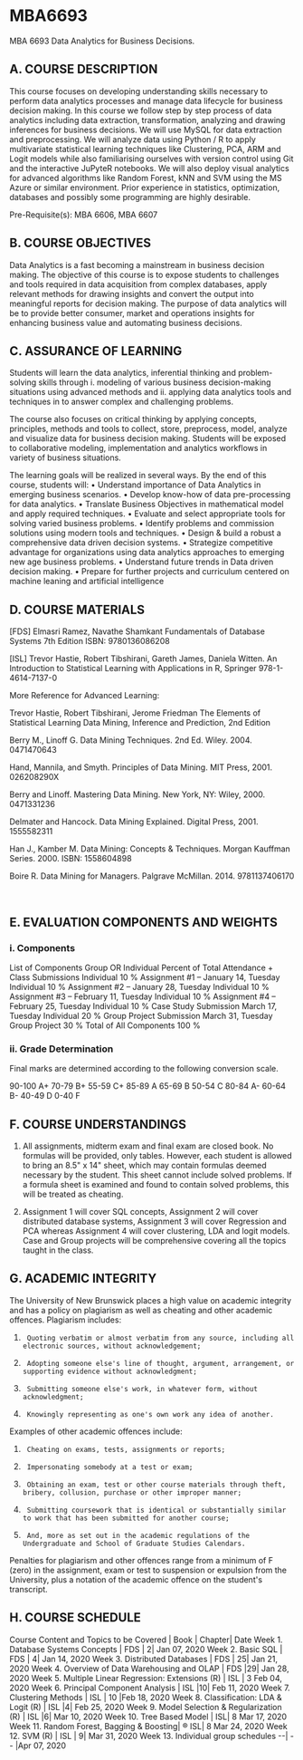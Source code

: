 # MBA6693
MBA 6693 Data Analytics for Business Decisions.

## A.	COURSE DESCRIPTION

This course focuses on developing understanding skills necessary to perform data analytics processes and manage data lifecycle for business decision making. In this course we follow step by step process of data analytics including data extraction, transformation, analyzing and drawing inferences for business decisions. We will use MySQL for data extraction and preprocessing. We will analyze data using Python / R to apply multivariate statistical learning techniques like Clustering, PCA, ARM and Logit models while also familiarising ourselves with version control using Git and the interactive JuPyteR notebooks. We will also deploy visual analytics for advanced algorithms like Random Forest, kNN and SVM using the MS Azure or similar environment. Prior experience in statistics, optimization, databases and possibly some programming are highly desirable. 

Pre-Requisite(s):	MBA 6606, MBA 6607

## B.	COURSE OBJECTIVES

Data Analytics is a fast becoming a mainstream in business decision making. The objective of this course is to expose students to challenges and tools required in data acquisition from complex databases, apply relevant methods for drawing insights and convert the output into meaningful reports for decision making. The purpose of data analytics will be to provide better consumer, market and operations insights for enhancing business value and automating business decisions. 

## C.	ASSURANCE OF LEARNING

Students will learn the data analytics, inferential thinking and problem-solving skills through 
i.	modeling of various business decision-making situations using advanced methods and
ii.	applying data analytics tools and techniques in to answer complex and challenging problems.

The course also focuses on critical thinking by applying concepts, principles, methods and tools to collect, store, preprocess, model, analyze and visualize data for business decision making. Students will be exposed to collaborative modeling, implementation and analytics workflows in variety of business situations.

The learning goals will be realized in several ways. By the end of this course, students will:
•	Understand importance of Data Analytics in emerging business scenarios.
•	Develop know-how of data pre-processing for data analytics.
•	Translate Business Objectives in mathematical model and apply required techniques.
•	Evaluate and select appropriate tools for solving varied business problems.
•	Identify problems and commission solutions using modern tools and techniques.
•	Design & build a robust a comprehensive data driven decision systems.
•	Strategize competitive advantage for organizations using data analytics approaches to emerging new age business problems.
•	Understand future trends in Data driven decision making.
•	Prepare for further projects and curriculum centered on machine leaning and artificial intelligence

## D.	COURSE MATERIALS
	
[FDS] Elmasri Ramez, Navathe Shamkant Fundamentals of Database Systems 7th Edition
ISBN: 9780136086208

[ISL] Trevor Hastie, Robert Tibshirani, Gareth James, Daniela Witten. An Introduction to Statistical Learning with Applications in R, Springer 978-1-4614-7137-0

More Reference for Advanced Learning:

Trevor Hastie, Robert Tibshirani, Jerome Friedman The Elements of Statistical Learning Data Mining, Inference and Prediction, 2nd Edition

Berry M., Linoff G. Data Mining Techniques. 2nd Ed. Wiley. 2004. 0471470643

Hand, Mannila, and Smyth. Principles of Data Mining. MIT Press, 2001. 026208290X

Berry and Linoff. Mastering Data Mining. New York, NY: Wiley, 2000. 0471331236

Delmater and Hancock. Data Mining Explained. Digital Press, 2001. 1555582311

Han J., Kamber M. Data Mining: Concepts & Techniques. Morgan Kauffman Series. 2000. ISBN: 1558604898

Boire R. Data Mining for Managers. Palgrave McMillan. 2014. 9781137406170

 
## E.	EVALUATION COMPONENTS AND WEIGHTS

### i.	Components


List of Components	Group OR Individual	Percent of Total
Attendance + Class Submissions	Individual	10 %
Assignment #1 – January 14, Tuesday	Individual	10 %
Assignment #2 – January 28, Tuesday	Individual	10 %
Assignment #3 – February 11, Tuesday	Individual	10 %
Assignment #4 – February 25, Tuesday	Individual	10 %
Case Study Submission March 17, Tuesday 	Individual	20 %
Group Project Submission March 31, Tuesday	Group Project	30 %
			Total of All Components		100 %

 
### ii.	Grade Determination
Final marks are determined according to the following conversion scale. 

90-100          A+                    		70-79          B+                 	55-59		C+
85-89            A                     		65-69          B                   	50-54		C
80-84            A-                  		60-64          B-                  	40-49		D
                                                                                   			0-40         	F

## F.	COURSE UNDERSTANDINGS
1. 	All assignments, midterm exam and final exam are closed book.  No formulas will be provided, only tables. However, each student is allowed to bring an 8.5" x 14" sheet, which may contain formulas deemed necessary by the student. This sheet cannot include solved problems. If a formula sheet is examined and found to contain solved problems, this will be treated as cheating.

2. 	Assignment 1 will cover SQL concepts, Assignment 2 will cover distributed database systems, Assignment 3 will cover Regression and PCA whereas Assignment 4 will cover clustering, LDA and logit models. Case and Group projects will be comprehensive covering all the topics taught in the class.  

## G.	ACADEMIC INTEGRITY
The University of New Brunswick places a high value on academic integrity and has a policy on plagiarism as well as cheating and other academic offences. Plagiarism includes: 
1.      Quoting verbatim or almost verbatim from any source, including all electronic sources, without acknowledgement; 
2.      Adopting someone else's line of thought, argument, arrangement, or supporting evidence without acknowledgment;
3.      Submitting someone else's work, in whatever form, without acknowledgment;
4.      Knowingly representing as one's own work any idea of another.  
Examples of other academic offences include: 
1.      Cheating on exams, tests, assignments or reports;
2.      Impersonating somebody at a test or exam; 
3.      Obtaining an exam, test or other course materials through theft, bribery, collusion, purchase or other improper manner; 
4.      Submitting coursework that is identical or substantially similar to work that has been submitted for another course; 
5.      And, more as set out in the academic regulations of the Undergraduate and School of Graduate Studies Calendars. 
Penalties for plagiarism and other offences range from a minimum of F (zero) in the assignment, exam or test to suspension or expulsion from the University, plus a notation of the academic offence on the student's transcript.

## H.	COURSE SCHEDULE

Course Content and Topics to be Covered		|		Book	| Chapter|		Date
Week 1.	Database Systems Concepts		|		FDS	|	2|	Jan 07, 2020
Week 2.	Basic SQL				|		FDS	|	4|	Jan 14, 2020
Week 3.	Distributed Databases			|		FDS	|	25|	Jan 21, 2020
Week 4.	Overview of Data Warehousing and OLAP	|	FDS		|29|	Jan 28, 2020
Week 5.	Multiple Linear Regression: Extensions (R) |		ISL	|	3	Feb 04, 2020
Week 6.	Principal Component Analysis		|	ISL		|10|	Feb 11, 2020
Week 7.	Clustering Methods			|		ISL	|	10	|Feb 18, 2020
Week 8.	Classification: LDA & Logit (R)		|	ISL		|4|	Feb 25, 2020
Week 9.	Model Selection & Regularization (R) 	|	ISL		|6|	Mar 10, 2020
Week 10.	Tree Based Model		|			ISL|		8	Mar 17, 2020
Week 11.	Random Forest, Bagging & Boosting|	 ®		ISL|		8	Mar 24, 2020 
Week 12.	SVM (R)				|		ISL	|	9|	Mar 31, 2020
Week 13.	Individual group schedules 		--|		--	|Apr 07, 2020

